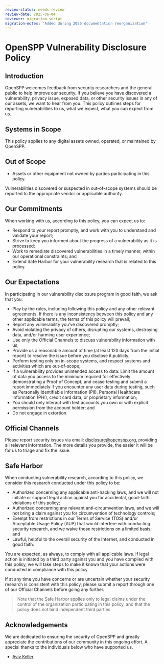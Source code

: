 ```yaml
---
review-status: needs-review
review-date: 2025-06-04
reviewer: migration-script
migration-notes: "Added during 2025 documentation reorganization"
---
```


# OpenSPP Vulnerability Disclosure Policy

## Introduction

OpenSPP welcomes feedback from security researchers and the general public to help improve our security. If
you believe you have discovered a vulnerability, privacy issue, exposed data, or other security issues in any
of our assets, we want to hear from you. This policy outlines steps for reporting vulnerabilities to us, what
we expect, what you can expect from us.

## Systems in Scope

This policy applies to any digital assets owned, operated, or maintained by OpenSPP.

## Out of Scope

- Assets or other equipment not owned by parties participating in this policy.

Vulnerabilities discovered or suspected in out-of-scope systems should be reported to the appropriate vendor
or applicable authority.

## Our Commitments

When working with us, according to this policy, you can expect us to:

- Respond to your report promptly, and work with you to understand and validate your report;
- Strive to keep you informed about the progress of a vulnerability as it is processed;
- Work to remediate discovered vulnerabilities in a timely manner, within our operational constraints; and
- Extend Safe Harbor for your vulnerability research that is related to this policy.

## Our Expectations

In participating in our vulnerability disclosure program in good faith, we ask that you:

- Play by the rules, including following this policy and any other relevant agreements. If there is any
  inconsistency between this policy and any other applicable terms, the terms of this policy will prevail;
- Report any vulnerability you’ve discovered promptly;
- Avoid violating the privacy of others, disrupting our systems, destroying data, and/or harming user
  experience;
- Use only the Official Channels to discuss vulnerability information with us;
- Provide us a reasonable amount of time (at least 120 days from the initial report) to resolve the issue
  before you disclose it publicly;
- Perform testing only on in-scope systems, and respect systems and activities which are out-of-scope;
- If a vulnerability provides unintended access to data: Limit the amount of data you access to the minimum
  required for effectively demonstrating a Proof of Concept; and cease testing and submit a report immediately
  if you encounter any user data during testing, such as Personally Identifiable Information (PII), Personal
  Healthcare Information (PHI), credit card data, or proprietary information;
- You should only interact with test accounts you own or with explicit permission from the account holder; and
- Do not engage in extortion.

## Official Channels

Please report security issues via email: disclosure@openspp.org, providing all relevant information. The more
details you provide, the easier it will be for us to triage and fix the issue.

## Safe Harbor

When conducting vulnerability research, according to this policy, we consider this research conducted under
this policy to be:

- Authorized concerning any applicable anti-hacking laws, and we will not initiate or support legal action
  against you for accidental, good-faith violations of this policy;
- Authorized concerning any relevant anti-circumvention laws, and we will not bring a claim against you for
  circumvention of technology controls;
- Exempt from restrictions in our Terms of Service (TOS) and/or Acceptable Usage Policy (AUP) that would
  interfere with conducting security research, and we waive those restrictions on a limited basis; and
- Lawful, helpful to the overall security of the Internet, and conducted in good faith.

You are expected, as always, to comply with all applicable laws. If legal action is initiated by a third party
against you and you have complied with this policy, we will take steps to make it known that your actions were
conducted in compliance with this policy.

If at any time you have concerns or are uncertain whether your security research is consistent with this
policy, please submit a report through one of our Official Channels before going any further.

> Note that the Safe Harbor applies only to legal claims under the control of the organization participating
> in this policy, and that the policy does not bind independent third parties.

## Acknowledgements

We are dedicated to ensuring the security of OpenSPP and greatly appreciate the contributions of our community in this ongoing effort. A special thanks to the individuals below who have supported us.

- [Aviv Keller](https://www.linkedin.com/in/redyetidev)
